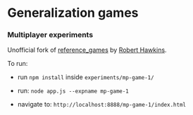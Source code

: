 # Generalization games


### Multiplayer experiments

Unofficial fork of [reference_games](https://github.com/hawkrobe/reference_games) by [Robert Hawkins](https://github.com/hawkrobe).

To run:

- run `npm install` inside `experiments/mp-game-1/`

- run: `node app.js --expname mp-game-1`
- navigate to: `http://localhost:8888/mp-game-1/index.html`
